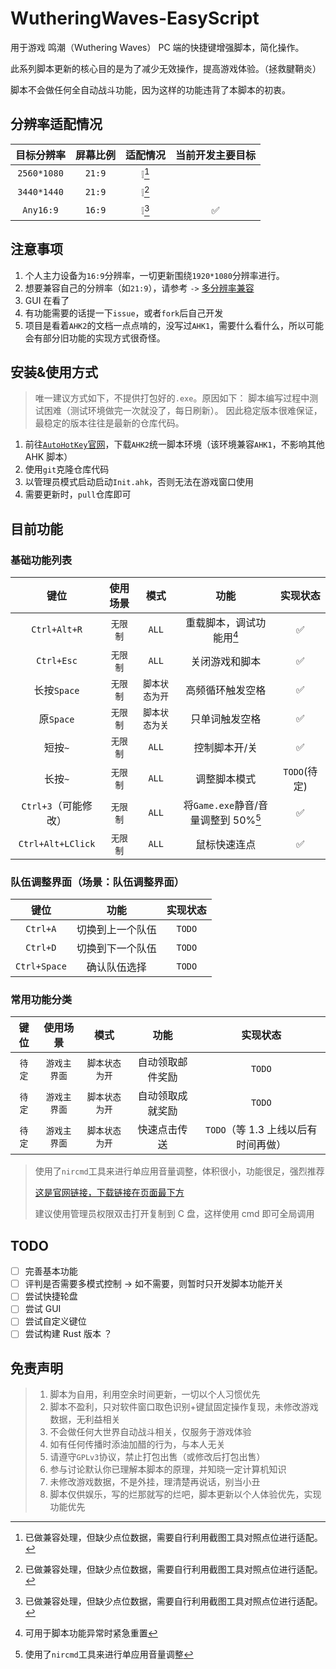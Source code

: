 # WutheringWaves-EasyScript

用于游戏 鸣潮（Wuthering Waves） PC 端的快捷键增强脚本，简化操作。

此系列脚本更新的核心目的是为了减少无效操作，提高游戏体验。（拯救腱鞘炎）

脚本不会做任何全自动战斗功能，因为这样的功能违背了本脚本的初衷。

## 分辨率适配情况

| 目标分辨率  | 屏幕比例 | 适配情况 | 当前开发主要目标 |
| :---------: | :------: | :------: | :--------------: |
| `2560*1080` |  `21:9`  |  ❕[^!]  |                  |
| `3440*1440` |  `21:9`  |  ❕[^!]  |                  |
|  `Any16:9`  |  `16:9`  |  ❕[^!]  |        ✅        |

[^!]: 已做兼容处理，但缺少点位数据，需要自行利用截图工具对照点位进行适配。

## 注意事项

1. 个人主力设备为`16:9`分辨率，一切更新围绕`1920*1080`分辨率进行。
2. 想要兼容自己的分辨率（如`21:9`），请参考 `->` [多分辨率兼容](./files/docs/Multiresolution.md)
3. GUI 在看了
4. 有功能需要的话提一下`issue`，或者`fork`后自己开发
5. 项目是看着`AHK2`的文档一点点啃的，没写过`AHK1`，需要什么看什么，所以可能会有部分旧功能的实现方式很奇怪。

## 安装&使用方式

> 唯一建议方式如下，不提供打包好的`.exe`。原因如下：
> 脚本编写过程中测试困难（测试环境做完一次就没了，每日刷新）。
> 因此稳定版本很难保证，最稳定的版本往往是最新的仓库代码。

1. 前往[`AutoHotKey`官网](https://www.autohotkey.com/)，下载`AHK2`统一脚本环境（该环境兼容`AHK1`，不影响其他 AHK 脚本）
2. 使用`git`克隆仓库代码
3. 以管理员模式启动启动`Init.ahk`，否则无法在游戏窗口使用
4. 需要更新时，`pull`仓库即可

## 目前功能

### 基础功能列表

|         键位         | 使用场景 |      模式      |                功能                 |   实现状态   |
| :------------------: | :------: | :------------: | :---------------------------------: | :----------: |
|     `Ctrl+Alt+R`     | `无限制` |     `ALL`      |      重载脚本，调试功能用[^*]       |      ✅      |
|      `Ctrl+Esc`      | `无限制` |     `ALL`      |           关闭游戏和脚本            |      ✅      |
|     长按`Space`      | `无限制` | `脚本状态为开` |          高频循环触发空格           |      ✅      |
|      原`Space`       | `无限制` | `脚本状态为关` |           只单词触发空格            |      ✅      |
|       短按`~`        | `无限制` |     `ALL`      |            控制脚本开/关            |      ✅      |
|       长按`~`        | `无限制` |     `ALL`      |            调整脚本模式             | `TODO`(待定) |
| `Ctrl+3`（可能修改） | `无限制` |     `ALL`      | 将`Game.exe`静音/音量调整到 50%[^2] |      ✅      |
|  `Ctrl+Alt+LClick`   | `无限制` |     `ALL`      |            鼠标快速连点             |      ✅      |

### 队伍调整界面（场景：队伍调整界面）

|     键位     |       功能       | 实现状态 |
| :----------: | :--------------: | :------: |
|   `Ctrl+A`   | 切换到上一个队伍 |  `TODO`  |
|   `Ctrl+D`   | 切换到下一个队伍 |  `TODO`  |
| `Ctrl+Space` |   确认队伍选择   |  `TODO`  |

### 常用功能分类

|  键位  |   使用场景   |      模式      |       功能       |              实现状态               |
| :----: | :----------: | :------------: | :--------------: | :---------------------------------: |
| `待定` | `游戏主界面` | `脚本状态为开` | 自动领取邮件奖励 |               `TODO`                |
| `待定` | `游戏主界面` | `脚本状态为开` | 自动领取成就奖励 |               `TODO`                |
| `待定` | `游戏主界面` | `脚本状态为开` |   快速点击传送   | `TODO`（等 1.3 上线以后有时间再做） |

> 使用了`nircmd`工具来进行单应用音量调整，体积很小，功能很足，强烈推荐
>
> [这是官网链接，下载链接在页面最下方](http://www.nirsoft.net/utils/nircmd.html)
>
> 建议使用管理员权限双击打开复制到 C 盘，这样使用 cmd 即可全局调用

[^*]: 可用于脚本功能异常时紧急重置
[^1]: 目前只做了获取奖励+重复上一次派遣，没有需求就不做指定派遣了
[^2]: 使用了`nircmd`工具来进行单应用音量调整

## TODO

- [ ] 完善基本功能
- [ ] 评判是否需要多模式控制 -> 如不需要，则暂时只开发脚本功能开关
- [ ] 尝试快捷轮盘
- [ ] 尝试 GUI
- [ ] 尝试自定义键位
- [ ] 尝试构建 Rust 版本 ？

## 免责声明

> 1. 脚本为自用，利用空余时间更新，一切以个人习惯优先
> 2. 脚本不盈利，只对软件窗口取色识别+键鼠固定操作复现，未修改游戏数据，无利益相关
> 3. 不会做任何大世界自动战斗相关，仅服务于游戏体验
> 4. 如有任何传播时添油加醋的行为，与本人无关
> 5. 请遵守`GPLv3`协议，禁止打包出售（或修改后打包出售）
> 6. 参与讨论默认你已理解本脚本的原理，并知晓一定计算机知识
> 7. 未修改游戏数据，不是外挂，理清楚再说话，别当小丑
> 8. 脚本仅供娱乐，写的烂那就写的烂吧，脚本更新以个人体验优先，实现功能优先
